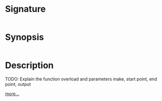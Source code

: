 # Signature
```vikid-signature
```

# Synopsis
```vikid-synopsis
```

# Description
TODO: Explain the function overload and parameters make, start point, end point, output

[more...](https://en.wikipedia.org/wiki/Line_segment)
